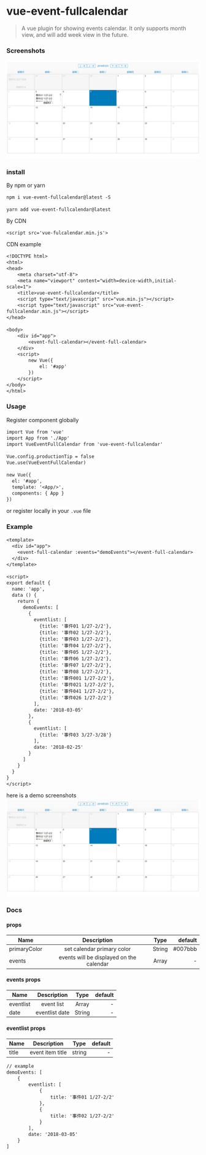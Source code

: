 # vue-event-fullcalendar

> A vue plugin for showing events calendar. It only supports month view, and will add week view in the future.

### Screenshots

![screenshots.png](screenshots.png)

### install

By npm or yarn
```
npm i vue-event-fullcalendar@latest -S

yarn add vue-event-fullcalendar@latest
```
By CDN
```
<script src='vue-fulcalendar.min.js'>
```
CDN example
```
<!DOCTYPE html>
<html>
<head>
    <meta charset="utf-8">
    <meta name="viewport" content="width=device-width,initial-scale=1">
    <title>vue-event-fullcalendar</title>
    <script type="text/javascript" src="vue.min.js"></script>
    <script type="text/javascript" src="vue-event-fullcalendar.min.js"></script>
</head>

<body>
    <div id="app">
        <event-full-calendar></event-full-calendar>
    </div>
    <script>
        new Vue({
            el: '#app'
        })
    </script>
</body>
</html>
```

### Usage

Register component globally

```
import Vue from 'vue'
import App from './App'
import VueEventFullCalendar from 'vue-event-fullcalendar'

Vue.config.productionTip = false
Vue.use(VueEventFullCalendar)

new Vue({
  el: '#app',
  template: '<App/>',
  components: { App }
})

```

or register locally in your `.vue` file

### Example

```
<template>
  <div id="app">
    <event-full-calendar :events="demoEvents"></event-full-calendar>
  </div>
</template>

<script>
export default {
  name: 'app',
  data () {
    return {
      demoEvents: [
        {
          eventlist: [
            {title: '事件01 1/27-2/2'},
            {title: '事件02 1/27-2/2'},
            {title: '事件03 1/27-2/2'},
            {title: '事件04 1/27-2/2'},
            {title: '事件05 1/27-2/2'},
            {title: '事件06 1/27-2/2'},
            {title: '事件07 1/27-2/2'},
            {title: '事件08 1/27-2/2'},
            {title: '事件001 1/27-2/2'},
            {title: '事件021 1/27-2/2'},
            {title: '事件041 1/27-2/2'},
            {title: '事件026 1/27-2/2'}
          ],
          date: '2018-03-05'
        },
        {
          eventlist: [
            {title: '事件03 3/27-3/28'}
          ],
          date: '2018-02-25'
        }
      ]
    }
  }
}
</script>
```

here is a demo screenshots
![screenshots.png](screenshots.png)

### Docs

#### props

| Name        | Description           | Type           | default |
| -------------|:-------------:|:-------------:| -----:|
| primaryColor     | set calendar primary color | String | #007bbb |
| events      | events will be displayed on the calendar | Array | - |

#### events props

| Name        | Description           | Type           | default |
| -------------|:-------------:|:-------------:| -----:|
| eventlist     | event list | Array | - |
| date      | eventlist date | String | - |

#### eventlist props

| Name        | Description           | Type           | default |
| -------------|:-------------:|:-------------:| -----:|
| title     | event item title | string | - |

```
// example
demoEvents: [
    {
        eventlist: [
            {
                title: '事件01 1/27-2/2'
            },
            {
                title: '事件02 1/27-2/2'
            }
        ],
        date: '2018-03-05'
    }
]
```